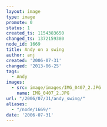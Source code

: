```yaml
---
layout: image
type: image
promote: 0
status: 1
created_ts: 1154383650
changed_ts: 1372159380
node_id: 1669
title: Andy on a swing
author: anj
created: '2006-07-31'
changed: '2013-06-25'
tags:
  - Andy
images:
  - src: image/images/IMG_0407_2.JPG
    name: IMG_0407_2.JPG
url: "/2006/07/31/andy_swing/"
aliases:
  - "/node/1669/"
date: '2006-07-31'
---
```


